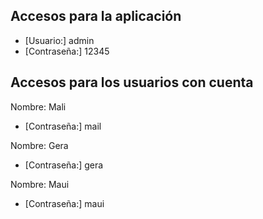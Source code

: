 ## Accesos para la aplicación
- [Usuario:] admin
- [Contraseña:] 12345

## Accesos para los usuarios con cuenta

Nombre: Mali
- [Contraseña:] mail

Nombre: Gera
- [Contraseña:] gera

Nombre: Maui
- [Contraseña:] maui
